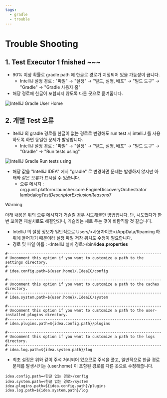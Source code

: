 ```yaml
---
tags:
  - gradle
  - trouble
---
```

# Trouble Shooting

## 1. Test Executor 1 fnished ~~~

- 90% 이상 확률로 gradle path 에 한글로 경로가 지정되어 있을 가능성이 큽니다.
    - IntelliJ 설정 경로 : "파일" → "설정" → "빌드, 실행, 배포" → "빌드 도구" → "Gradle" → "Gradle 사용자 홈"
- 해당 경로에 한글이 포함되지 않도록 다른 곳으로 옮겨줍니다.

![IntelliJ Gradle User Home](intellij_gradle_user_home_20230223.png)


## 2. 개별 Test 오류

- ItelliJ 의 gradle 경로를 한글이 없는 경로로 변경해도 run test 시 intelliJ 를 사용하도록 하면 동일한 문제가 발생합니다.
    - IntelliJ 설정 경로 : "파일" → "설정" → "빌드, 실행, 배포" → "빌드 도구" → "Gradle" → "Run tests using"

![IntelliJ Gradle Run tests using](intellij_gradle_run_test_using_20230223.png)

- 해당 값을 "IntelliJ IDEA" 에서 "gradle" 로 변경하면 문제는 발생하지 않지만 아래와 같은 오류가 표시될 수 있습니다.
    - 오류 메시지 : org.junit.platform.launcher.core.EngineDiscoveryOrchestrator lambda$logTestDescriptorExclusionReasons$7


> [!warning]
>
> 아래 내용은 위의 오류 메시지가 거슬릴 경우 시도해볼만 방법입니다.
> 단, 시도했다가 한번 꼬이면 재설치로도 해결안되니, 거슬리는 채로 두는 것이 바람직할 것 같습니다.
> 

- IntelliJ 의 설정 정보가 일반적으로 Users/<사용자이름>/AppData/Roaming 하위에 들어가기 때문이라 설정 파일 저장 위치도 수정이 필요합니다.
- 경로 및 파일 이름 : <IntelliJ 설치 경로>/bin/**idea.properties**

```properties
#---------------------------------------------------------------------
# Uncomment this option if you want to customize a path to the settings directory.
#---------------------------------------------------------------------
# idea.config.path=${user.home}/.IdeaIC/config

#---------------------------------------------------------------------
# Uncomment this option if you want to customize a path to the caches directory.
#---------------------------------------------------------------------
# idea.system.path=${user.home}/.IdeaIC/system

#---------------------------------------------------------------------
# Uncomment this option if you want to customize a path to the user-installed plugins directory.
#---------------------------------------------------------------------
# idea.plugins.path=${idea.config.path}/plugins

#---------------------------------------------------------------------
# Uncomment this option if you want to customize a path to the logs directory.
#---------------------------------------------------------------------
# idea.log.path=${idea.system.path}/log
```

- 최초 설정은 위와 같이 주석 처리되어 있으므로 주석을 풀고, 일반적으로 한글 경로 문제를 발생시키는 {user.home} 이 포함된 경로를 다른 곳으로 수정해줍니다.

```properties
idea.config.path=<한글 없는 경로>/config
idea.system.path=<한글 없는 경로>/system
idea.plugins.path=${idea.config.path}/plugins
idea.log.path=${idea.system.path}/log
```
